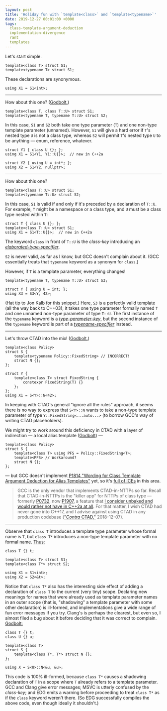 ```yaml
---
layout: post
title: 'Holiday fun with `template<class>` and `template<typename>`'
date: 2019-12-27 00:01:00 +0000
tags:
  class-template-argument-deduction
  implementation-divergence
  rant
  templates
---
```


Let's start simple.

    template<class T> struct S1;
    template<typename T> struct S1;

These declarations are synonymous.

    using X1 = S1<int>;

----

How about this one? ([Godbolt.](https://godbolt.org/z/kDGFh5))

    template<class T, class T::U> struct S1;
    template<typename T, typename T::U> struct S2;

In this case, `S1` and `S2` both take one type parameter (`T`) and one non-type template parameter
(unnamed). However, `S1` will give a hard error if `T`'s nested type `U` is not a class type,
whereas `S2` will permit `T`'s nested type `U` to be anything — enum, reference, whatever.

    struct Y1 { class U {}; };
    using X1 = S1<Y1, Y1::U{}>;  // new in C++2a

    struct Y2 { using U = int*; };
    using X2 = S1<Y2, nullptr>;

----

How about this one?

    template<class T::U> struct S1;
    template<typename T::U> struct S2;

In this case, `S1` is valid if and only if it's preceded by a declaration of `T::U`. For example,
`T` might be a namespace or a class type, and `U` must be a class type nested within `T`:

    struct T { class U {}; };
    template<class T::U> struct S1;
    using X1 = S1<T::U{}>;  // new in C++2a

The keyword `class` in front of `T::U` is the _class-key_ introducing an
[_elaborated-type-specifier_](http://eel.is/c++draft/dcl.type.elab#nt:elaborated-type-specifier).

`S2` is never valid, as far as I know, but GCC doesn't complain about it. (GCC essentially treats that
`typename` keyword as a synonym for `class`.)

However, if `T` is a template parameter, everything changes!

    template<typename T, typename T::U> struct S3;

    struct Y { using U = int; };
    using X3 = S3<Y, 42>;

(Hat tip to Jon Kalb for this snippet.) Here, `S3` is a perfectly valid template (all the way back to C++03);
it takes one type parameter formally named `T` and one unnamed non-type parameter of type `T::U`. The first
instance of the `typename` keyword is a
[_type-parameter-key_](http://eel.is/c++draft/temp.param#nt:type-parameter-key),
but the second instance of the `typename` keyword is part of a
[_typename-specifier_](http://eel.is/c++draft/temp.res#nt:typename-specifier) instead.

----

Let's throw CTAD into the mix! ([Godbolt.](https://godbolt.org/z/XtLExJ))

    template<class Policy>
    struct S {
        template<typename Policy::FixedString> // INCORRECT!
        struct N {};
    };

    struct Y {
        template<class T> struct FixedString {
            constexpr FixedString(T) {}
        };
    };
    using X1 = S<Y>::N<42>;

In keeping with CTAD's general "ignore all the rules" approach, it seems there is no way to
express that `S<Y>::N` wants to take a non-type template parameter of type `Y::FixedString<...auto...>`
(to borrow GCC's way of writing CTAD placeholders).

We might try to work around this deficiency in CTAD with a layer of indirection — a local alias template
([Godbolt](https://godbolt.org/z/Jc2ckp)) —

    template<class Policy>
    struct S {
        template<class T> using PFS = Policy::FixedString<T>;
        template<PFS> // Workaround?
        struct N {};
    };

— but GCC doesn't implement [P1814 "Wording for Class Template Argument Deduction for Alias Templates"](http://www.open-std.org/jtc1/sc22/wg21/docs/papers/2019/p1814r0.html)
yet, so it's [full of ICEs](https://gcc.gnu.org/bugzilla/show_bug.cgi?id=93085)
in this area.

> GCC is the only vendor that implements CTAD-in-NTTPs so far. Recall that CTAD-in-NTTPs is the "killer app"
> for NTTPs of class type — formerly [P0732](http://www.open-std.org/jtc1/sc22/wg21/docs/papers/2018/p0732r0.pdf),
> now [P1907](http://www.open-std.org/jtc1/sc22/wg21/docs/papers/2019/p1907r1.html), a feature that
> [I consider unbaked and would rather not have in C++2a at all](http://www.open-std.org/jtc1/sc22/wg21/docs/papers/2019/p1837r0.html).
> For that matter, I wish CTAD had never gone into C++17, and I advise against using CTAD in any production codebase
> (["_Contra_ CTAD,"](/blog/2018/12/09/wctad/) 2018-12-07).

----

Observe that `class T` introduces a template type parameter whose formal name is `T`,
but `class T*` introduces a non-type template parameter with no formal name. [Thus:](https://godbolt.org/z/9chJPJ)

    class T {} t;

    template<class T> struct S1;
    template<class T*> struct S2;

    using X1 = S1<int>;
    using X2 = S2<&t>;

Notice that `class T*` also has the interesting side effect of adding a declaration of `class T` to the current
(very tiny) scope. Declaring new meanings for names that were already used as template parameter names in an outer
scope (that is, "shadowing" a template parameter with some other declaration) is ill-formed, and implementations give
a wide range of fun error messages if you try. Clang's is perhaps the clearest, but even so, I almost filed a bug
about it before deciding that it was correct to complain. [Godbolt:](https://godbolt.org/z/cXcxUG)

    class T {} t;
    class U {} u;

    template<class T>
    struct S {
        template<class T*, T*> struct N {};
    };

    using X = S<U>::N<&u, &u>;

This code is 100% ill-formed, because `class T*` causes a shadowing declaration of `T` in a scope where `T` already
refers to a template parameter. GCC and Clang give error messages; MSVC is utterly confused by the _class-key_;
and EDG emits a warning before proceeding to treat `class T*` as if the `class` keyword weren't there. (So EDG
successfully compiles the above code, even though ideally it shouldn't.)
